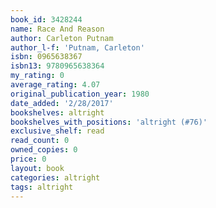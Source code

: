 ```yaml
---
book_id: 3428244
name: Race And Reason
author: Carleton Putnam
author_l-f: 'Putnam, Carleton'
isbn: 0965638367
isbn13: 9780965638364
my_rating: 0
average_rating: 4.07
original_publication_year: 1980
date_added: '2/28/2017'
bookshelves: altright
bookshelves_with_positions: 'altright (#76)'
exclusive_shelf: read
read_count: 0
owned_copies: 0
price: 0
layout: book
categories: altright
tags: altright
---
```

